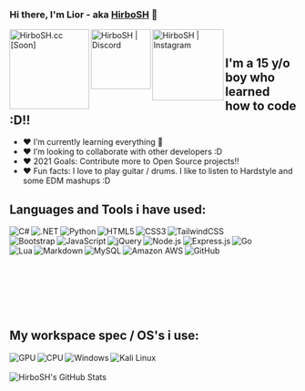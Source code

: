 ### Hi there, I'm Lior - aka [HirboSH][website] 👋 
[<img align="left" alt="HirboSH.cc [Soon]" width="140px" src="https://img.shields.io/badge/Website [Soon]-2C2F33?style=for-the-badge&logo=Website&logoColor=white" />][website] [<img align="left" alt="HirboSH | Discord" width="105px" src="https://img.shields.io/badge/Discord-7289DA?style=for-the-badge&logo=discord&logoColor=white" />][discord] 
[<img align="left" alt="HirboSH | Instagram" width="125px" src="https://img.shields.io/badge/Instagram-E4405F?style=for-the-badge&logo=instagram&logoColor=white" />][instagram]

<br />

## I'm a 15 y/o boy who learned how to code :D!!

- ❤️ I’m currently learning everything 🤣
- ❤️ I’m looking to collaborate with other developers :D
- ❤️ 2021 Goals: Contribute more to Open Source projects!!
- ❤️ Fun facts: I love to play guitar / drums. I like to listen to Hardstyle and some EDM mashups :D


## Languages and Tools i have used:
<img align="left" alt="C#" src="https://img.shields.io/badge/C%23-239120?style=for-the-badge&logo=c-sharp&logoColor=white" /> <img align="left" alt=".NET" src="https://img.shields.io/badge/.NET-5C2D91?style=for-the-badge&logo=.net&logoColor=white" /> <img align="left" alt="Python" src="https://img.shields.io/badge/Python-14354C?style=for-the-badge&logo=python&logoColor=white" /> <img align="left" alt="HTML5" src="https://img.shields.io/badge/HTML5-E34F26?style=for-the-badge&logo=html5&logoColor=white" /> <img align="left" alt="CSS3" src="https://img.shields.io/badge/CSS3-1572B6?style=for-the-badge&logo=css3&logoColor=white" /> <img align="left" alt="TailwindCSS" src="https://img.shields.io/badge/Tailwind_CSS-38B2AC?style=for-the-badge&logo=tailwind-css&logoColor=white" />
<br />
<img align="left" alt="Bootstrap" src="https://img.shields.io/badge/Bootstrap-563D7C?style=for-the-badge&logo=bootstrap&logoColor=white" /> <img align="left" alt="JavaScript" src="https://img.shields.io/badge/JavaScript-F7DF1E?style=for-the-badge&logo=javascript&logoColor=black" /> <img align="left" alt="jQuery" src="https://img.shields.io/badge/jQuery-0769AD?style=for-the-badge&logo=jquery&logoColor=white" /> <img align="left" alt="Node.js" src="https://img.shields.io/badge/Node.js-43853D?style=for-the-badge&logo=node.js&logoColor=white" /> <img align="left" alt="Express.js" src="https://img.shields.io/badge/Express.js-404D59?style=for-the-badge" /> <img align="left" alt="Go" src="https://img.shields.io/badge/Go-00ADD8?style=for-the-badge&logo=go&logoColor=white" />
<br />
<img align="left" alt="Lua" src="https://img.shields.io/badge/Lua-2C2D72?style=for-the-badge&logo=lua&logoColor=white" /> <img align="left" alt="Markdown" src="https://img.shields.io/badge/Markdown-000000?style=for-the-badge&logo=markdown&logoColor=white" /> <img align="left" alt="MySQL" src="https://img.shields.io/badge/MySQL-00000F?style=for-the-badge&logo=mysql&logoColor=white" /> <img align="left" alt="Amazon AWS" src="https://img.shields.io/badge/Amazon_AWS-232F3E?style=for-the-badge&logo=amazon-aws&logoColor=white" /> <img align="left" alt="GitHub" src="https://img.shields.io/badge/GitHub-100000?style=for-the-badge&logo=github&logoColor=white" />
<br />

<br />
<br />
<br />
<br />
<br />

## My workspace spec / OS's i use:

<img align="left" alt="GPU" src="https://img.shields.io/badge/NVIDIA-GTX1070-76B900?style=for-the-badge&logo=nvidia&logoColor=white" />
<img align="left" alt="CPU" src="https://img.shields.io/badge/Intel-Core_i7_6th-0071C5?style=for-the-badge&logo=intel&logoColor=white" />

<img align="left" alt="Windows" src="https://img.shields.io/badge/Windows-0078D6?style=for-the-badge&logo=windows&logoColor=white" />
<img align="left" alt="Kali Linux" src="https://img.shields.io/badge/Kali Linux-2C2F33?style=for-the-badge" />

<br />
<br />

<img align="left" alt="HirboSH's GitHub Stats" src="https://github-readme-stats.vercel.app/api?username=Lior-Koren&theme=dark&show_icons=true&hide_border=true" />

[website]: https://hirbosh.cc
[discord]: https://youtube.com/codeSTACKr
[instagram]: https://instagram.com/liorrkorenn
